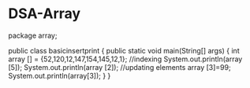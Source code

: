 # DSA-Array
package array;

public class basicinsertprint {
    public static void main(String[] args) {
        int array [] = {52,120,12,147,154,145,12,1};
        //indexing
        System.out.println(array [5]);
        System.out.println(array [2]);
        //updating elements
        array [3]=99;
        System.out.println(array[3]);
    }
}

